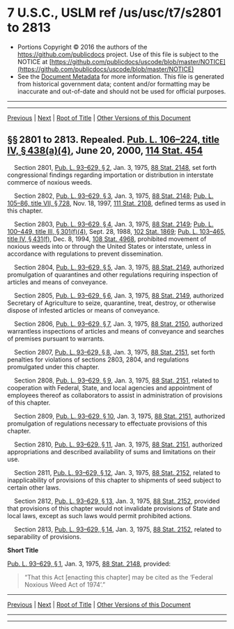 ---
---

# 7 U.S.C., USLM ref /us/usc/t7/s2801 to 2813

* Portions Copyright © 2016 the authors of the https://github.com/publicdocs project.
  Use of this file is subject to the NOTICE at [https://github.com/publicdocs/uscode/blob/master/NOTICE](https://github.com/publicdocs/uscode/blob/master/NOTICE)
* See the [Document Metadata](././../../../..//README.md) for more information.
  This file is generated from historical government data; content and/or formatting may be inaccurate and out-of-date and should not be used for official purposes.

----------
----------

[Previous](./../../../..//us/usc/t7/ch61/m__us_usc_t7_ch61.md) | [Next](./../../../..//us/usc/t7/ch61/m__us_usc_t7_s2814.md) | [Root of Title](./../../../../) | [Other Versions of this Document](https://publicdocs.github.io/go/links?ns=uslm&ref=%2Fus%2Fusc%2Ft7%2Fs2801+to+2813)

## §§ 2801 to 2813. Repealed. [Pub. L. 106–224, title IV, § 438(a)(4)][/us/pl/106/224/s438/a/4], June 20, 2000, [114 Stat. 454][/us/stat/114/454]

    Section 2801, [Pub. L. 93–629, § 2][/us/pl/93/629/s2], Jan. 3, 1975, [88 Stat. 2148][/us/stat/88/2148], set forth congressional findings regarding importation or distribution in interstate commerce of noxious weeds.

    Section 2802, [Pub. L. 93–629, § 3][/us/pl/93/629/s3], Jan. 3, 1975, [88 Stat. 2148][/us/stat/88/2148]; [Pub. L. 105–86, title VII, § 728][/us/pl/105/86/s728], Nov. 18, 1997, [111 Stat. 2108][/us/stat/111/2108], defined terms as used in this chapter.

    Section 2803, [Pub. L. 93–629, § 4][/us/pl/93/629/s4], Jan. 3, 1975, [88 Stat. 2149][/us/stat/88/2149]; [Pub. L. 100–449, title III, § 301(f)(4)][/us/pl/100/449/s301/f/4], Sept. 28, 1988, [102 Stat. 1869][/us/stat/102/1869]; [Pub. L. 103–465, title IV, § 431(f)][/us/pl/103/465/s431/f], Dec. 8, 1994, [108 Stat. 4968][/us/stat/108/4968], prohibited movement of noxious weeds into or through the United States or interstate, unless in accordance with regulations to prevent dissemination.

    Section 2804, [Pub. L. 93–629, § 5][/us/pl/93/629/s5], Jan. 3, 1975, [88 Stat. 2149][/us/stat/88/2149], authorized promulgation of quarantines and other regulations requiring inspection of articles and means of conveyance.

    Section 2805, [Pub. L. 93–629, § 6][/us/pl/93/629/s6], Jan. 3, 1975, [88 Stat. 2149][/us/stat/88/2149], authorized Secretary of Agriculture to seize, quarantine, treat, destroy, or otherwise dispose of infested articles or means of conveyance.

    Section 2806, [Pub. L. 93–629, § 7][/us/pl/93/629/s7], Jan. 3, 1975, [88 Stat. 2150][/us/stat/88/2150], authorized warrantless inspections of articles and means of conveyance and searches of premises pursuant to warrants.

    Section 2807, [Pub. L. 93–629, § 8][/us/pl/93/629/s8], Jan. 3, 1975, [88 Stat. 2151][/us/stat/88/2151], set forth penalties for violations of sections 2803, 2804, and regulations promulgated under this chapter.

    Section 2808, [Pub. L. 93–629, § 9][/us/pl/93/629/s9], Jan. 3, 1975, [88 Stat. 2151][/us/stat/88/2151], related to cooperation with Federal, State, and local agencies and appointment of employees thereof as collaborators to assist in administration of provisions of this chapter.

    Section 2809, [Pub. L. 93–629, § 10][/us/pl/93/629/s10], Jan. 3, 1975, [88 Stat. 2151][/us/stat/88/2151], authorized promulgation of regulations necessary to effectuate provisions of this chapter.

    Section 2810, [Pub. L. 93–629, § 11][/us/pl/93/629/s11], Jan. 3, 1975, [88 Stat. 2151][/us/stat/88/2151], authorized appropriations and described availability of sums and limitations on their use.

    Section 2811, [Pub. L. 93–629, § 12][/us/pl/93/629/s12], Jan. 3, 1975, [88 Stat. 2152][/us/stat/88/2152], related to inapplicability of provisions of this chapter to shipments of seed subject to certain other laws.

    Section 2812, [Pub. L. 93–629, § 13][/us/pl/93/629/s13], Jan. 3, 1975, [88 Stat. 2152][/us/stat/88/2152], provided that provisions of this chapter would not invalidate provisions of State and local laws, except as such laws would permit prohibited actions.

    Section 2813, [Pub. L. 93–629, § 14][/us/pl/93/629/s14], Jan. 3, 1975, [88 Stat. 2152][/us/stat/88/2152], related to separability of provisions.

 __Short Title__ 

[Pub. L. 93–629, § 1][/us/pl/93/629/s1], Jan. 3, 1975, [88 Stat. 2148][/us/stat/88/2148], provided: 

> “That this Act \[enacting this chapter\] may be cited as the ‘Federal Noxious Weed Act of 1974’.”

----------

[Previous](./../../../..//us/usc/t7/ch61/m__us_usc_t7_ch61.md) | [Next](./../../../..//us/usc/t7/ch61/m__us_usc_t7_s2814.md) | [Root of Title](./../../../../) | [Other Versions of this Document](https://publicdocs.github.io/go/links?ns=uslm&ref=%2Fus%2Fusc%2Ft7%2Fs2801+to+2813)

----------
----------

[/us/pl/106/224/s438/a/4]: https://publicdocs.github.io/go/links?ns=uslm&ref=%2Fus%2Fpl%2F106%2F224%2Fs438%2Fa%2F4
[/us/stat/114/454]: https://publicdocs.github.io/go/links?ns=uslm&ref=%2Fus%2Fstat%2F114%2F454
[/us/pl/93/629/s2]: https://publicdocs.github.io/go/links?ns=uslm&ref=%2Fus%2Fpl%2F93%2F629%2Fs2
[/us/stat/88/2148]: https://publicdocs.github.io/go/links?ns=uslm&ref=%2Fus%2Fstat%2F88%2F2148
[/us/pl/93/629/s3]: https://publicdocs.github.io/go/links?ns=uslm&ref=%2Fus%2Fpl%2F93%2F629%2Fs3
[/us/stat/88/2148]: https://publicdocs.github.io/go/links?ns=uslm&ref=%2Fus%2Fstat%2F88%2F2148
[/us/pl/105/86/s728]: https://publicdocs.github.io/go/links?ns=uslm&ref=%2Fus%2Fpl%2F105%2F86%2Fs728
[/us/stat/111/2108]: https://publicdocs.github.io/go/links?ns=uslm&ref=%2Fus%2Fstat%2F111%2F2108
[/us/pl/93/629/s4]: https://publicdocs.github.io/go/links?ns=uslm&ref=%2Fus%2Fpl%2F93%2F629%2Fs4
[/us/stat/88/2149]: https://publicdocs.github.io/go/links?ns=uslm&ref=%2Fus%2Fstat%2F88%2F2149
[/us/pl/100/449/s301/f/4]: https://publicdocs.github.io/go/links?ns=uslm&ref=%2Fus%2Fpl%2F100%2F449%2Fs301%2Ff%2F4
[/us/stat/102/1869]: https://publicdocs.github.io/go/links?ns=uslm&ref=%2Fus%2Fstat%2F102%2F1869
[/us/pl/103/465/s431/f]: https://publicdocs.github.io/go/links?ns=uslm&ref=%2Fus%2Fpl%2F103%2F465%2Fs431%2Ff
[/us/stat/108/4968]: https://publicdocs.github.io/go/links?ns=uslm&ref=%2Fus%2Fstat%2F108%2F4968
[/us/pl/93/629/s5]: https://publicdocs.github.io/go/links?ns=uslm&ref=%2Fus%2Fpl%2F93%2F629%2Fs5
[/us/stat/88/2149]: https://publicdocs.github.io/go/links?ns=uslm&ref=%2Fus%2Fstat%2F88%2F2149
[/us/pl/93/629/s6]: https://publicdocs.github.io/go/links?ns=uslm&ref=%2Fus%2Fpl%2F93%2F629%2Fs6
[/us/stat/88/2149]: https://publicdocs.github.io/go/links?ns=uslm&ref=%2Fus%2Fstat%2F88%2F2149
[/us/pl/93/629/s7]: https://publicdocs.github.io/go/links?ns=uslm&ref=%2Fus%2Fpl%2F93%2F629%2Fs7
[/us/stat/88/2150]: https://publicdocs.github.io/go/links?ns=uslm&ref=%2Fus%2Fstat%2F88%2F2150
[/us/pl/93/629/s8]: https://publicdocs.github.io/go/links?ns=uslm&ref=%2Fus%2Fpl%2F93%2F629%2Fs8
[/us/stat/88/2151]: https://publicdocs.github.io/go/links?ns=uslm&ref=%2Fus%2Fstat%2F88%2F2151
[/us/pl/93/629/s9]: https://publicdocs.github.io/go/links?ns=uslm&ref=%2Fus%2Fpl%2F93%2F629%2Fs9
[/us/stat/88/2151]: https://publicdocs.github.io/go/links?ns=uslm&ref=%2Fus%2Fstat%2F88%2F2151
[/us/pl/93/629/s10]: https://publicdocs.github.io/go/links?ns=uslm&ref=%2Fus%2Fpl%2F93%2F629%2Fs10
[/us/stat/88/2151]: https://publicdocs.github.io/go/links?ns=uslm&ref=%2Fus%2Fstat%2F88%2F2151
[/us/pl/93/629/s11]: https://publicdocs.github.io/go/links?ns=uslm&ref=%2Fus%2Fpl%2F93%2F629%2Fs11
[/us/stat/88/2151]: https://publicdocs.github.io/go/links?ns=uslm&ref=%2Fus%2Fstat%2F88%2F2151
[/us/pl/93/629/s12]: https://publicdocs.github.io/go/links?ns=uslm&ref=%2Fus%2Fpl%2F93%2F629%2Fs12
[/us/stat/88/2152]: https://publicdocs.github.io/go/links?ns=uslm&ref=%2Fus%2Fstat%2F88%2F2152
[/us/pl/93/629/s13]: https://publicdocs.github.io/go/links?ns=uslm&ref=%2Fus%2Fpl%2F93%2F629%2Fs13
[/us/stat/88/2152]: https://publicdocs.github.io/go/links?ns=uslm&ref=%2Fus%2Fstat%2F88%2F2152
[/us/pl/93/629/s14]: https://publicdocs.github.io/go/links?ns=uslm&ref=%2Fus%2Fpl%2F93%2F629%2Fs14
[/us/stat/88/2152]: https://publicdocs.github.io/go/links?ns=uslm&ref=%2Fus%2Fstat%2F88%2F2152
[/us/pl/93/629/s1]: https://publicdocs.github.io/go/links?ns=uslm&ref=%2Fus%2Fpl%2F93%2F629%2Fs1
[/us/stat/88/2148]: https://publicdocs.github.io/go/links?ns=uslm&ref=%2Fus%2Fstat%2F88%2F2148


